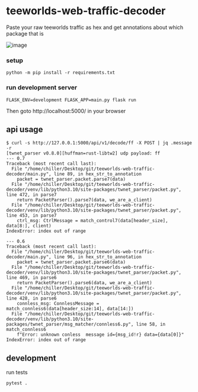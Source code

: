 # teeworlds-web-traffic-decoder
Paste your raw teeworlds traffic as hex and get annotations about which package that is

![image](https://github.com/ChillerDragon/teeworlds-web-traffic-decoder/assets/20344300/2fe66dc9-564a-4e54-b94d-a0cdc56b187e)


### setup

    python -m pip install -r requirements.txt

### run development server

    FLASK_ENV=development FLASK_APP=main.py flask run

Then goto http://localhost:5000/ in your browser

## api usage

```
$ curl -s http://127.0.0.1:5000/api/v1/decode/ff -X POST | jq .message -r
[twnet_parser v0.8.0][huffman=rust-libtw2] udp payload: ff
--- 0.7
Traceback (most recent call last):
  File "/home/chiller/Desktop/git/teeworlds-web-traffic-decoder/main.py", line 89, in hex_str_to_annotation
    packet = twnet_parser.packet.parse7(data)
  File "/home/chiller/Desktop/git/teeworlds-web-traffic-decoder/venv/lib/python3.10/site-packages/twnet_parser/packet.py", line 472, in parse7
    return PacketParser().parse7(data, we_are_a_client)
  File "/home/chiller/Desktop/git/teeworlds-web-traffic-decoder/venv/lib/python3.10/site-packages/twnet_parser/packet.py", line 453, in parse7
    ctrl_msg: CtrlMessage = match_control7(data[header_size], data[8:], client)
IndexError: index out of range

--- 0.6
Traceback (most recent call last):
  File "/home/chiller/Desktop/git/teeworlds-web-traffic-decoder/main.py", line 96, in hex_str_to_annotation
    packet = twnet_parser.packet.parse6(data)
  File "/home/chiller/Desktop/git/teeworlds-web-traffic-decoder/venv/lib/python3.10/site-packages/twnet_parser/packet.py", line 469, in parse6
    return PacketParser().parse6(data, we_are_a_client)
  File "/home/chiller/Desktop/git/teeworlds-web-traffic-decoder/venv/lib/python3.10/site-packages/twnet_parser/packet.py", line 428, in parse6
    connless_msg: ConnlessMessage = match_connless6(data[header_size:14], data[14:])
  File "/home/chiller/Desktop/git/teeworlds-web-traffic-decoder/venv/lib/python3.10/site-packages/twnet_parser/msg_matcher/connless6.py", line 58, in match_connless6
    f"Error: unknown conless  message id={msg_id!r} data={data[0]}"
IndexError: index out of range

```

## development

run tests

```
pytest .
```


